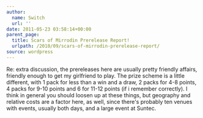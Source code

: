 ```yaml
---
author:
  name: Switch
  url: ''
date: 2011-05-23 03:58:14+00:00
parent_page:
  title: Scars of Mirrodin Prerelease Report!
  urlpath: /2010/09/scars-of-mirrodin-prerelease-report/
source: wordpress
---
```


Re: extra discussion, the prereleases here are usually pretty friendly affairs, friendly enough to get my girlfriend to play. The prize scheme is a little different, with 1 pack for less than a win and a draw, 2 packs for 4-8 points, 4 packs for 9-10 points and 6 for 11-12 points (if i remember correctly). I think in general you should loosen up at these things, but geography and relative costs are a factor here, as well, since there's probably ten venues with events, usually both days, and a large event at Suntec.